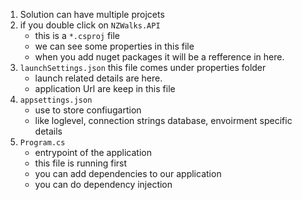 ﻿1. Solution can have multiple projcets
2. if you double click on `NZWalks.API`
	* this is a `*.csproj` file
	* we can see some properties in this file
	* when you add nuget packages it will be a refference in here.
3. `launchSettings.json` this file comes under properties folder
	* launch related details are here.
	* application Url are keep in this file 
4. `appsettings.json`
	* use to store confiugartion
	* like loglevel, connection strings database, envoirment specific details
5. `Program.cs` 
	* entrypoint of the application
	* this file is running first
	* you can add dependencies to our application
	* you can do dependency injection 

